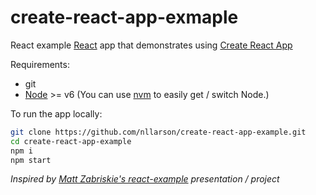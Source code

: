 # create-react-app-exmaple

React example [React] app that demonstrates using [Create React App]

Requirements:
- git
- [Node] >= v6  (You can use [nvm] to easily get / switch Node.)

To run the app locally:

```bash
git clone https://github.com/nllarson/create-react-app-example.git
cd create-react-app-example
npm i 
npm start 
```

[React]: http://facebook.github.io/react/
[Create React App]: https://github.com/facebookincubator/create-react-app
[nvm]: https://github.com/creationix/nvm
[Node]: https://nodejs.org


_Inspired by [Matt Zabriskie's react-example](https://github.com/mzabriskie/react-example) presentation / project_